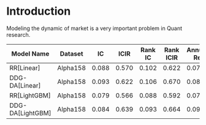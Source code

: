 # Introduction

Modeling the dynamic of market is a very important problem in Quant research. 



| Model Name       | Dataset | IC | ICIR | Rank IC | Rank ICIR | Annualized Return | Information Ratio | Max Drawdown |
|------------------|---------|----|------|---------|-----------|-------------------|-------------------|--------------|
| RR[Linear]       |Alpha158 |0.088|0.570|0.102    |0.622      |0.077              |1.175              |-0.086        |
| DDG-DA[Linear]   |Alpha158 |0.093|0.622|0.106    |0.670      |0.085              |1.213              |-0.093        |
| RR[LightGBM]     |Alpha158 |0.079|0.566|0.088    |0.592      |0.075              |1.226              |-0.096        |
| DDG-DA[LightGBM] |Alpha158 |0.084|0.639|0.093    |0.664      |0.099              |1.442              |-0.071        |
